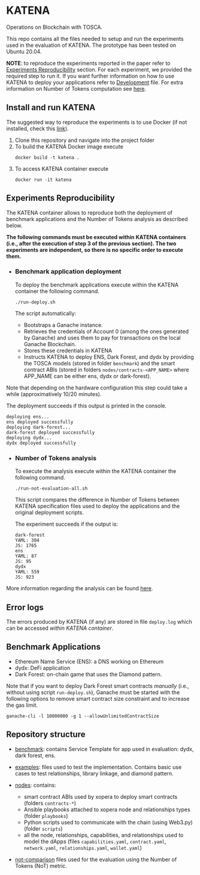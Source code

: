 # KATENA

Operations on Blockchain with TOSCA.

This repo contains all the files needed to setup and run the experiments used in the evaluation of KATENA.
The prototype has been tested on Ubuntu 20.04.

**NOTE**: to reproduce the experiments reported in the paper refer to [Experiments Reproducibility](#experiments-reproducibility) section. For each experiment, we provided the required step to run it.
If you want further information on how to use KATENA to deploy your applications refer to [Development](DEVELOPMENT.md) file. For extra information on Number of Tokens computation see [here](./NUMBER_OF_TOKENS.md).

## Install and run KATENA

The suggested way to reproduce the experiments is to use Docker (if not installed, check this [link](https://docs.docker.com/get-docker/)).

1. Clone this repository and navigate into the project folder
2. To build the KATENA Docker image execute
   ```
   docker build -t katena .
   ```
3. To access KATENA container execute
   ```
   docker run -it katena
   ```

## Experiments Reproducibility

The KATENA container allows to reproduce both the deployment of benchmark applications and the Number of Tokens analysis as described below.

**The following commands must be executed within KATENA containers (i.e., after the execution of step 3 of the previous section). The two experiments are independent, so there is no specific order to execute them.**

- ### Benchmark application deployment

  To deploy the benchmark applications execute within the KATENA container the following command.

  ```
  ./run-deploy.sh
  ```

  The script automatically:

  - Bootstraps a Ganache instance.
  - Retrieves the credentials of Account 0 (among the ones generated by Ganache) and uses them to pay for transactions on the local Ganache Blockchain.
  - Stores these credentials in KATENA
  - Instructs KATENA to deploy ENS, Dark Forest, and dydx by providing the TOSCA models (stored in folder `benchmark`) and the smart contract ABIs (stored in folders `nodes/contracts-<APP_NAME>` where APP_NAME can be either ens, dydx or dark-forest).

Note that depending on the hardware configuration this step could take a while (approximatively 10/20 minutes).

The deployment succeeds if this output is printed in the console.

```
deploying ens...
ens deployed successfully
deploying dark-forest...
dark-forest deployed successfully
deploying dydx...
dydx deployed successfully
```

- ### Number of Tokens analysis

  To execute the analysis execute within the KATENA container the following command.

  ```
  ./run-not-evaluation-all.sh
  ```

  This script compares the difference in Number of Tokens between KATENA specification files used to deploy the applications and the original deployment scripts.

  The experiment succeeds if the output is:

  ```
  dark-forest
  YAML: 304
  JS: 1765
  ens
  YAML: 87
  JS: 95
  dydx
  YAML: 559
  JS: 923
  ```

More information regarding the analysis can be found [here](./NUMBER_OF_TOKENS.md).

## Error logs

The errors produced by KATENA (if any) are stored in file `deploy.log` which can be accessed _within KATENA container_.

## Benchmark Applications

- Ethereum Name Service (ENS): a DNS working on Ethereum
- dydx: DeFi application
- Dark Forest: on-chain game that uses the Diamond pattern.

Note that if you want to deploy Dark Forest smart contracts _manually_ (i.e., without using script `run-deploy.sh`), Ganache must be started with the following options to remove smart contract size constraint and to increase the gas limit.

```
ganache-cli -l 10000000 -g 1 --allowUnlimitedContractSize
```

## Repository structure

- [benchmark](./benchmark/): contains Service Template for app used in evaluation: dydx, dark forest, ens.

- [examples](./examples/): files used to test the implementation. Contains basic use cases to test relationships, library linkage, and diamond pattern.

- [nodes](./nodes/): contains:

  - smart contract ABIs used by xopera to deploy smart contracts (folders `contracts-*`)
  - Ansible playbooks attached to xopera node and relationships types (folder `playbooks`)
  - Python scripts used to communicate with the chain (using Web3.py) (folder `scripts`)
  - all the node, relationships, capabilities, and relationships used to model the dApps (files `capabilities.yaml`, `contract.yaml`, `network.yaml`, `relationships.yaml`, `wallet.yaml`)

- [not-comparison](./not-comparison/) files used for the evaluation using the Number of Tokens (NoT) metric.

<!-- - [Smart Contract Example](./smart-contract-example/): contains a truffle project used to test and use JS and TS capabilities to use functions of the benchmark apps -->
